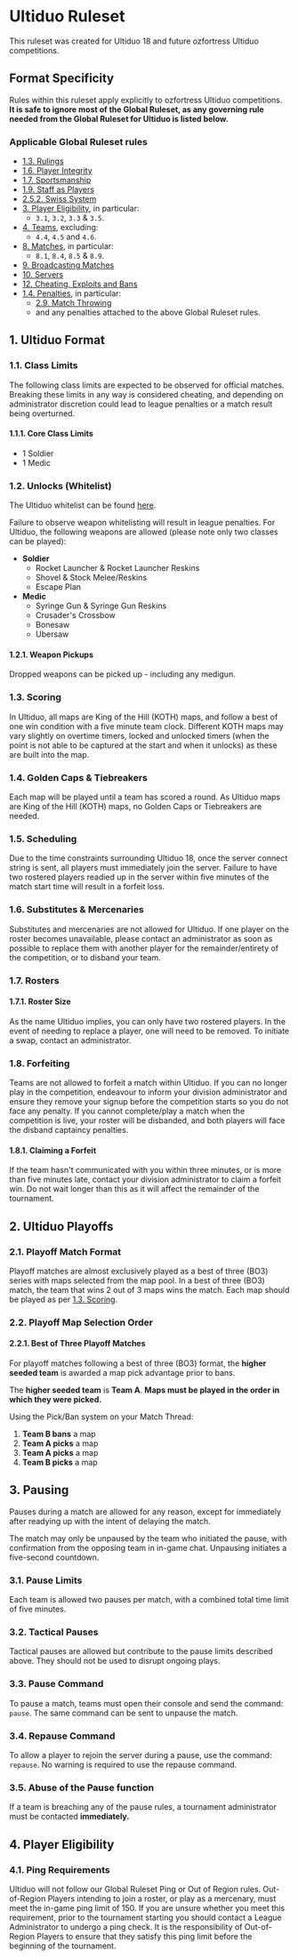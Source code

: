 # Ultiduo Ruleset
This ruleset was created for Ultiduo 18 and future ozfortress Ultiduo competitions.

## Format Specificity
Rules within this ruleset apply explicitly to ozfortress Ultiduo competitions. **It is safe to ignore most of the Global Ruleset, as any governing rule needed from the Global Ruleset for Ultiduo is listed below.**

### Applicable Global Ruleset rules

- [1.3. Rulings](/rules/global#13-rulings)
- [1.6. Player Integrity](/rules/global#16-player-integrity)
- [1.7. Sportsmanship](/rules/global#17-sportsmanship)
- [1.9. Staff as Players](/rules/global#19-staff-as-players)
- [2.5.2. Swiss System](/rules/global#252-swiss-system)
- [3. Player Eligibility](/rules/global#3-player-eligibility), in particular:
    - `3.1`, `3.2`, `3.3` & `3.5`.
- [4. Teams](/rules/global#4-teams), excluding:
    - `4.4`, `4.5` and `4.6`.
- [8. Matches](/rules/global#8-matches), in particular:
    - `8.1`, `8.4`, `8.5` & `8.9`.
- [9. Broadcasting Matches](/rules/global/#9-broadcasting-matches)
- [10. Servers](/rules/global/#10-servers)
- [12. Cheating, Exploits and Bans](/rules/global/#12-cheating-exploits-and-bans)
- [1.4. Penalties](/rules/global#14-penalties), in particular:
    - [2.9. Match Throwing](/rules/global/#29-match-throwing)
    - and any penalties attached to the above Global Ruleset rules.

## 1. Ultiduo Format
### 1.1. Class Limits
The following class limits are expected to be observed for official matches. Breaking these limits in any way is considered cheating, and depending on administrator discretion could lead to league penalties or a match result being overturned.

#### 1.1.1. Core Class Limits
- 1 Soldier
- 1 Medic

### 1.2. Unlocks (Whitelist)
The Ultiduo whitelist can be found [here](https://whitelist.tf/ozfortress_ultiduo).

Failure to observe weapon whitelisting will result in league penalties. For Ultiduo, the following weapons are allowed (please note only two classes can be played):

- **Soldier**
    - Rocket Launcher & Rocket Launcher Reskins
    - Shovel & Stock Melee/Reskins
    - Escape Plan
- **Medic**
    - Syringe Gun & Syringe Gun Reskins
    - Crusader's Crossbow
    - Bonesaw
    - Ubersaw
 
#### 1.2.1. Weapon Pickups
Dropped weapons can be picked up - including any medigun.

### 1.3. Scoring
In Ultiduo, all maps are King of the Hill (KOTH) maps, and follow a best of one win condition with a five minute team clock. Different KOTH maps may vary slightly on overtime timers, locked and unlocked timers (when the point is not able to be captured at the start and when it unlocks) as these are built into the map.

### 1.4. Golden Caps & Tiebreakers
Each map will be played until a team has scored a round. As Ultiduo maps are King of the Hill (KOTH) maps, no Golden Caps or Tiebreakers are needed.

### 1.5. Scheduling 
Due to the time constraints surrounding Ultiduo 18, once the server connect string is sent, all players must immediately join the server. Failure to have two rostered players readied up in the server within five minutes of the match start time will result in a forfeit loss. 

### 1.6. Substitutes & Mercenaries
Substitutes and mercenaries are not allowed for Ultiduo. If one player on the roster becomes unavailable, please contact an administrator as soon as possible to replace them with another player for the remainder/entirety of the competition, or to disband your team.

### 1.7. Rosters
#### 1.7.1. Roster Size
As the name Ultiduo implies, you can only have two rostered players. In the event of needing to replace a player, one will need to be removed. To initiate a swap, contact an administrator.

### 1.8. Forfeiting
Teams are not allowed to forfeit a match within Ultiduo. If you can no longer play in the competition, endeavour to inform your division administrator and ensure they remove your signup before the competition starts so you do not face any penalty. If you cannot complete/play a match when the competition is live, your roster will be disbanded, and both players will face the disband captaincy penalties.

#### 1.8.1. Claiming a Forfeit
If the team hasn't communicated with you within three minutes, or is more than five minutes late, contact your division administrator to claim a forfeit win. Do not wait longer than this as it will affect the remainder of the tournament. 

## 2. Ultiduo Playoffs
### 2.1. Playoff Match Format
Playoff matches are almost exclusively played as a best of three (BO3) series with maps selected from the map pool. In a best of three (BO3) match, the team that wins 2 out of 3 maps wins the match. Each map should be played as per [1.3. Scoring](/rules/ultiduo/#13-scoring).

### 2.2. Playoff Map Selection Order
#### 2.2.1. Best of Three Playoff Matches
For playoff matches following a best of three (BO3) format, the **higher seeded team** is awarded a map pick advantage prior to bans.

The **higher seeded team** is **Team A**. **Maps must be played in the order in which they were picked.**

Using the Pick/Ban system on your Match Thread:

1. **Team B bans** a map
2. **Team A picks** a map
3. **Team A picks** a map
4. **Team B picks** a map

## 3. Pausing
Pauses during a match are allowed for any reason, except for immediately after readying up with the intent of delaying the match.

The match may only be unpaused by the team who initiated the pause, with confirmation from the opposing team in in-game chat. Unpausing initiates a five-second countdown.

### 3.1. Pause Limits
Each team is allowed two pauses per match, with a combined total time limit of five minutes. 

### 3.2. Tactical Pauses
Tactical pauses are allowed but contribute to the pause limits described above. They should not be used to disrupt ongoing plays.

### 3.3. Pause Command
To pause a match, teams must open their console and send the command: ``pause``. The same command can be sent to unpause the match.

### 3.4. Repause Command
To allow a player to rejoin the server during a pause, use the command: ``repause``. No warning is required to use the repause command.

### 3.5. Abuse of the Pause function
If a team is breaching any of the pause rules, a tournament administrator must be contacted **immediately.**

## 4. Player Eligibility
### 4.1. Ping Requirements
 Ultiduo will not follow our Global Ruleset Ping or Out of Region rules. Out-of-Region Players intending to join a roster, or play as a mercenary, must meet the in-game ping limit of 150. If you are unsure whether you meet this requirement, prior to the tournament starting you should contact a League Administrator to undergo a ping check. It is the responsibility of Out-of-Region Players to ensure that they satisfy this ping limit before the beginning of the tournament. 